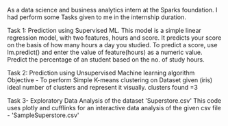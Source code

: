 As a data science and business analytics intern at the Sparks foundation.
I had perform some Tasks given to me in the internship duration.

Task 1: Prediction using Supervised ML.
This model is a simple linear regression model, with two features, hours and score. It predicts your score on the basis of how many hours a day you studied. To predict a score, use lm.predict() and enter the value of feature(hours) as a numeric value. Predict the percentage of an student based on the no. of study hours.

Task 2: Prediction using Unsupervised Machine learning algorithm
Objective - To perform Simple K-means clustering on Dataset given (iris) ideal number of clusters and represent it visually.
clusters found =3

Task 3- Exploratory Data Analysis of the dataset 'Superstore.csv' This code uses plotly and cufflinks for an interactive data analysis of the given csv file - 'SampleSuperstore.csv'
